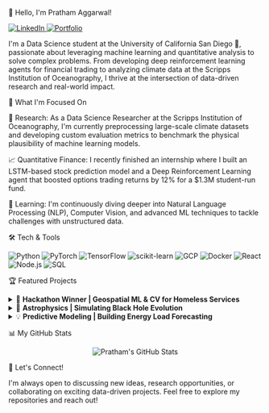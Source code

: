 👋 Hello, I'm Pratham Aggarwal!
<p align="left">
<a href="https://www.google.com/search?q=https://linkedin.com/in/pratham-agg" target="_blank">
<img src="https://www.google.com/search?q=https://img.shields.io/badge/LinkedIn-0077B5%3Fstyle%3Dfor-the-badge%26logo%3Dlinkedin%26logoColor%3Dwhite" alt="LinkedIn"/>
</a>
<a href="https://www.google.com/search?q=https://pratham-aggr.github.io" target="_blank">
<img src="https://www.google.com/search?q=https://img.shields.io/badge/Portfolio-4A90E2%3Fstyle%3Dfor-the-badge%26logo%3Dgit%26logoColor%3Dwhite" alt="Portfolio"/>
</a>
</p>

I'm a Data Science student at the University of California San Diego 🔱, passionate about leveraging machine learning and quantitative analysis to solve complex problems. From developing deep reinforcement learning agents for financial trading to analyzing climate data at the Scripps Institution of Oceanography, I thrive at the intersection of data-driven research and real-world impact.

🚀 What I'm Focused On

🔬 Research: As a Data Science Researcher at the Scripps Institution of Oceanography, I'm currently preprocessing large-scale climate datasets and developing custom evaluation metrics to benchmark the physical plausibility of machine learning models.

📈 Quantitative Finance: I recently finished an internship where I built an LSTM-based stock prediction model and a Deep Reinforcement Learning agent that boosted options trading returns by 12% for a $1.3M student-run fund.

🌱 Learning: I'm continuously diving deeper into Natural Language Processing (NLP), Computer Vision, and advanced ML techniques to tackle challenges with unstructured data.

🛠️ Tech & Tools

<p align="left">
<img src="https://www.google.com/search?q=https://img.shields.io/badge/Python-3776AB%3Fstyle%3Dfor-the-badge%26logo%3Dpython%26logoColor%3Dwhite" alt="Python"/>
<img src="https://img.shields.io/badge/PyTorch-EE4C2C?style=for-the-badge&logo=pytorch&logoColor=white" alt="PyTorch"/>
<img src="https://img.shields.io/badge/TensorFlow-FF6F00?style=for-the-badge&logo=tensorflow&logoColor=white" alt="TensorFlow"/>
<img src="https://www.google.com/search?q=https://img.shields.io/badge/scikit--learn-F7931E%3Fstyle%3Dfor-the-badge%26logo%3Dscikit-learn%26logoColor%3Dwhite" alt="scikit-learn"/>
<img src="https://www.google.com/search?q=https://img.shields.io/badge/Google_Cloud-4285F4%3Fstyle%3Dfor-the-badge%26logo%3Dgoogle-cloud%26logoColor%3Dwhite" alt="GCP"/>
<img src="https://www.google.com/search?q=https://img.shields.io/badge/Docker-2496ED%3Fstyle%3Dfor-the-badge%26logo%3Ddocker%26logoColor%3Dwhite" alt="Docker"/>
<img src="https://www.google.com/search?q=https://img.shields.io/badge/React-20232A%3Fstyle%3Dfor-the-badge%26logo%3Dreact%26logoColor%3D61DAFB" alt="React"/>
<img src="https://www.google.com/search?q=https://img.shields.io/badge/Node.js-339933%3Fstyle%3Dfor-the-badge%26logo%3Dnodedotjs%26logoColor%3Dwhite" alt="Node.js"/>
<img src="https://www.google.com/search?q=https://img.shields.io/badge/SQL-025E8C%3Fstyle%3Dfor-the-badge%26logo%3Dpostgresql%26logoColor%3Dwhite" alt="SQL"/>
</p>

🏆 Featured Projects

<details>
<summary>🥇 <strong>Hackathon Winner | Geospatial ML & CV for Homeless Services</strong></summary>
<br>
I led the development of an ML forecasting system that won a hackathon against 100+ professionals. Our solution used 35+ geospatial, transit, and demographic features to strategically identify optimal locations for homeless service centers in San Diego with 67% accuracy. We also deployed a real-time computer vision system using Oxen.ai and EyePop.ai to provide live monitoring and precise demand insights.
</details>

<details>
<summary>🔭 <strong>Astrophysics | Simulating Black Hole Evolution</strong></summary>
<br>
In a 20-week, PhD-supervised research project, I simulated the growth trajectories of over 100 black hole seed scenarios. By analyzing 20 million years of data with Eddington accretion models, my visualizations demonstrated that a seed's initial mass can impact its growth rate by up to 40%.
</details>

<details>
<summary>💡 <strong>Predictive Modeling | Building Energy Load Forecasting</strong></summary>
<br>
I engineered a multiple linear regression model that achieved 91% accuracy in predicting building heating and cooling loads. By applying k-means clustering, I identified distinct energy consumption patterns, leading to strategies that improved energy efficiency and reduced operational costs by 15%.
</details>

📊 My GitHub Stats

<p align="center">
<img src="https://www.google.com/search?q=https://github-readme-stats.vercel.app/api%3Fusername%3Dpratham-aggr%26show_icons%3Dtrue%26theme%3Dtokyonight%26rank_icon%3Dgithub" alt="Pratham's GitHub Stats"/>
</p>

🤝 Let's Connect!

I'm always open to discussing new ideas, research opportunities, or collaborating on exciting data-driven projects. Feel free to explore my repositories and reach out!
